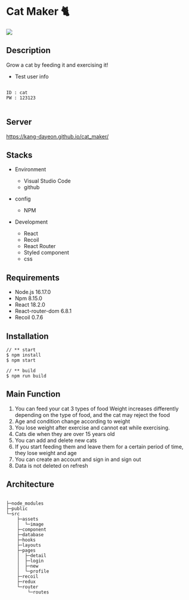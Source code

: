 # Cat Maker 🐈

<img src="https://github.com/Kang-Dayeon/cat_maker/assets/94333816/fae2f611-179d-4610-8146-9c0026445afe" />

## Description
Grow a cat by feeding it and exercising it!
* Test user info
<pre>
<code>
ID : cat
PW : 123123
</code>
</pre>

## Server
https://kang-dayeon.github.io/cat_maker/

## Stacks
* Environment
  - Visual Studio Code
  - github
  
* config
  - NPM
  
* Development
  - React
  - Recoil
  - React Router
  - Styled component
  - css

## Requirements

* Node.js 16.17.0
* Npm 8.15.0
* React 18.2.0
* React-router-dom 6.8.1
* Recoil 0.7.6

## Installation
<pre>
<code>// ** start
$ npm install
$ npm start
  
// ** build
$ npm run build</code>
</pre>

## Main Function
1. You can feed your cat 3 types of food Weight increases differently depending on the type of food, and the cat may reject the food
2. Age and condition change according to weight
3. You lose weight after exercise and cannot eat while exercising.
4. Cats die when they are over 15 years old
5. You can add and delete new cats
6. If you start feeding them and leave them for a certain period of time, they lose weight and age
7. You can create an account and sign in and sign out
8. Data is not deleted on refresh

## Architecture

<pre>
<code>
├─node_modules
├─public
└─src
    ├─assets
    │  └─image
    ├─component
    ├─database
    ├─hooks
    ├─layouts
    ├─pages
    │  ├─detail
    │  ├─login
    │  ├─new
    │  └─profile
    ├─recoil
    ├─redux
    └─router
        └─routes
    </code>
    </pre>
